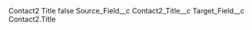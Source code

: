 <?xml version="1.0" encoding="UTF-8"?>
<CustomMetadata xmlns="http://soap.sforce.com/2006/04/metadata" xmlns:xsi="http://www.w3.org/2001/XMLSchema-instance" xmlns:xsd="http://www.w3.org/2001/XMLSchema">
    <label>Contact2 Title</label>
    <protected>false</protected>
    <values>
        <field>Source_Field__c</field>
        <value xsi:type="xsd:string">Contact2_Title__c</value>
    </values>
    <values>
        <field>Target_Field__c</field>
        <value xsi:type="xsd:string">Contact2.Title</value>
    </values>
</CustomMetadata>
